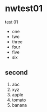 # nwtest01

test 01

- one
- two
- three
- four
- five
- six

## second

1. abc
1. xyz
1. apple
1. tomato
1. banana